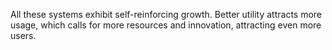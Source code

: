All these systems exhibit self-reinforcing growth. Better utility attracts more usage, which calls for more resources and innovation, attracting even more users.
